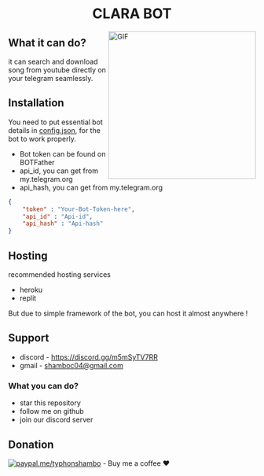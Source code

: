 ## <h1  align = "center"> CLARA BOT </h1>

<img align="right" alt="GIF" src="https://i.imgur.com/a2Vbgxt.png" width="300"/>

## What it can  do?

it can search and download song from youtube directly on your telegram seamlessly.



## Installation 
You need to put essential bot details in [config.json]("https://github.com/typhonshambo/Clara-Music-Bot-Telegram/blob/main/config.json"), for the bot to work properly.

- Bot token can be found on BOTFather
- api_id, you can get from my.telegram.org
- api_hash, you can get from my.telegram.org 

```json
{
    "token" : "Your-Bot-Token-here",
    "api_id" : "Api-id",
    "api_hash" : "Api-hash"
}
```

## Hosting
recommended hosting services 
- heroku
- replit

But due to simple framework of the bot, you can host it almost anywhere ! 

## Support
- discord - https://discord.gg/m5mSyTV7RR
- gmail - shamboc04@gmail.com

### What you can do?
- star this repository
- follow me on github
- join our discord server
## Donation
[![paypal.me/typhonshambo](https://ionicabizau.github.io/badges/paypal.svg)](https://www.paypal.me/typhonshambo) - Buy me a coffee ❤️
